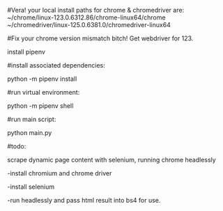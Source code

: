 #Vera! your local install paths for chrome & chromedriver are:
~/chrome/linux-123.0.6312.86/chrome-linux64/chrome
~/chromedriver/linux-125.0.6381.0/chromedriver-linux64

#Fix your chrome version mismatch bitch! Get webdriver for 123.

install pipenv

#install associated dependencies:

python -m pipenv install

#run virtual environment:

python -m pipenv shell

#run main script:

python main.py

#todo:

scrape dynamic page content with selenium, running chrome headlessly

-install chromium and chrome driver

-install selenium

-run headlessly and pass html result into bs4 for use.
